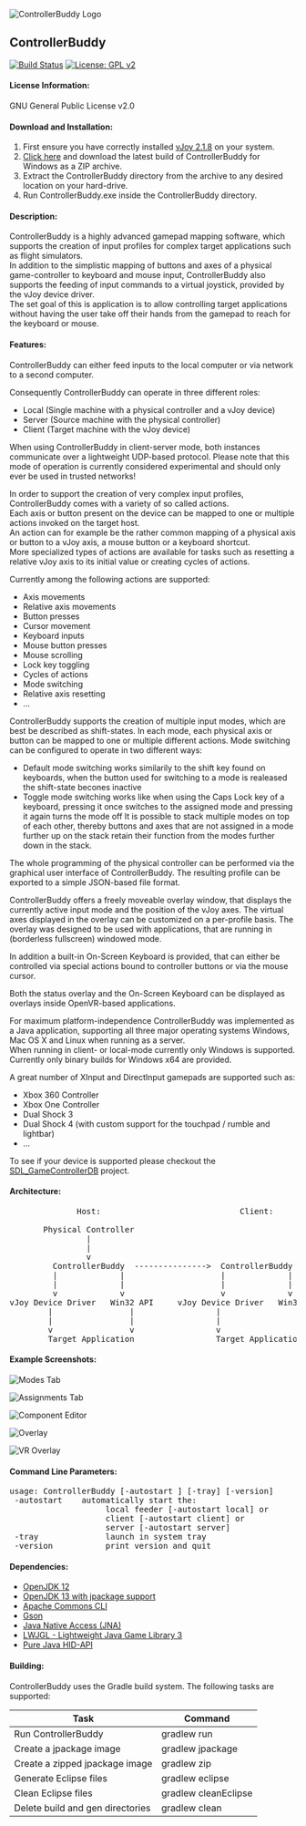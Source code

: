 ![ControllerBuddy Logo](https://github.com/bwRavencl/ControllerBuddy/raw/master/src/main/resources/icon_128.png
"ControllerBuddy")
## ControllerBuddy

[![Build Status](https://travis-ci.org/bwRavencl/ControllerBuddy.svg?branch=master)](https://travis-ci.org/bwRavencl/ControllerBuddy)
[![License: GPL v2](https://img.shields.io/badge/License-GPL%20v2-blue.svg)](https://www.gnu.org/licenses/old-licenses/gpl-2.0.en.html)

#### License Information:
GNU General Public License v2.0

#### Download and Installation:
1. First ensure you have correctly installed [vJoy 2.1.8](http://vjoystick.sourceforge.net) on your system.
2. [Click here](https://github.com/bwRavencl/ControllerBuddy/releases/latest) and download the latest build of ControllerBuddy for Windows as a ZIP archive.
3. Extract the ControllerBuddy directory from the archive to any desired location on your hard-drive.
4. Run ControllerBuddy.exe inside the ControllerBuddy directory.

#### Description:
ControllerBuddy is a highly advanced gamepad mapping software, which supports the creation of input profiles for complex target applications such as flight simulators.  
In addition to the simplistic mapping of buttons and axes of a physical game-controller to keyboard and mouse input, ControllerBuddy also supports the feeding of input commands to a virtual joystick, provided by the vJoy device driver.  
The set goal of this is application is to allow controlling target applications without having the user take off their hands from the gamepad to reach for the keyboard or mouse.

#### Features:
ControllerBuddy can either feed inputs to the local computer or via network to a second computer.

Consequently ControllerBuddy can operate in three different roles:
- Local (Single machine with a physical controller and a vJoy device)
- Server (Source machine with the physical controller)
- Client (Target machine with the vJoy device)

When using ControllerBuddy in client-server mode, both instances communicate over a lightweight UDP-based protocol.
Please note that this mode of operation is currently considered experimental and should only ever be used in trusted networks!

In order to support the creation of very complex input profiles, ControllerBuddy comes with a variety of so called actions.  
Each axis or button present on the device can be mapped to one or multiple actions invoked on the target host.  
An action can for example be the rather common mapping of a physical axis or button to a vJoy axis, a mouse button or a keyboard shortcut.  
More specialized types of actions are available for tasks such as resetting a relative vJoy axis to its initial value or creating cycles of actions.

Currently among the following actions are supported:
- Axis movements
- Relative axis movements
- Button presses
- Cursor movement
- Keyboard inputs
- Mouse button presses
- Mouse scrolling
- Lock key toggling
- Cycles of actions
- Mode switching
- Relative axis resetting
- ...

ControllerBuddy supports the creation of multiple input modes, which are best be described as shift-states.
In each mode, each physical axis or button can be mapped to one or multiple different actions.
Mode switching can be configured to operate in two different ways:
- Default mode switching works similarily to the shift key found on keyboards, when the button used for switching to a mode is realeased the shift-state becones inactive
- Toggle mode switching works like when using the Caps Lock key of a keyboard, pressing it once switches to the assigned mode and pressing it again turns the mode off
It is possible to stack multiple modes on top of each other, thereby buttons and axes that are not assigned in a mode further up on the stack retain their function from the modes further down in the stack.

The whole programming of the physical controller can be performed via the graphical user interface of ControllerBuddy.
The resulting profile can be exported to a simple JSON-based file format.

ControllerBuddy offers a freely moveable overlay window, that displays the currently active input mode and the position of the vJoy axes.
The virtual axes displayed in the overlay can be customized on a per-profile basis.
The overlay was designed to be used with applications, that are running in (borderless fullscreen) windowed mode.

In addition a built-in On-Screen Keyboard is provided, that can either be controlled via special actions bound to controller buttons or via the mouse cursor.

Both the status overlay and the On-Screen Keyboard can be displayed as overlays inside OpenVR-based applications.

For maximum platform-independence ControllerBuddy was implemented as a Java application, supporting all three major operating systems Windows, Mac OS X and Linux when running as a server.  
When running in client- or local-mode currently only Windows is supported.  
Currently only binary builds for Windows x64 are provided.

A great number of XInput and DirectInput gamepads are supported such as:
- Xbox 360 Controller
- Xbox One Controller
- Dual Shock 3
- Dual Shock 4 (with custom support for the touchpad / rumble and lightbar)
- ...

To see if your device is supported please checkout the [SDL_GameControllerDB](https://github.com/gabomdq/SDL_GameControllerDB) project.

#### Architecture:
<pre>
              Host:                             Client:

       Physical Controller
                |
                |
                v
         ControllerBuddy  --------------->  ControllerBuddy
         |             |                    |             |
         |             |                    |             |
         v             v                    v             v
vJoy Device Driver   Win32 API     vJoy Device Driver   Win32 API
        |                |                 |                |
        |                |                 |                |
        v                v                 v                v
        Target Application                 Target Application
</pre>

#### Example Screenshots:
![Modes Tab](https://github.com/bwRavencl/ControllerBuddy/raw/master/example_screenshot_1.png)

![Assignments Tab](https://github.com/bwRavencl/ControllerBuddy/raw/master/example_screenshot_2.png)

![Component Editor](https://github.com/bwRavencl/ControllerBuddy/raw/master/example_screenshot_3.png)

![Overlay](https://github.com/bwRavencl/ControllerBuddy/raw/master/example_screenshot_4.png)

![VR Overlay](https://github.com/bwRavencl/ControllerBuddy/raw/master/example_screenshot_5.png)

#### Command Line Parameters:
<pre>
usage: ControllerBuddy [-autostart <arg>] [-tray] [-version]
 -autostart <arg>   automatically start the:
                    local feeder [-autostart local] or
                    client [-autostart client] or
                    server [-autostart server]
 -tray              launch in system tray
 -version           print version and quit
</pre>

#### Dependencies:
- [OpenJDK 12](https://jdk.java.net/12/)
- [OpenJDK 13 with jpackage support](https://jdk.java.net/jpackage/)
- [Apache Commons CLI](https://commons.apache.org/proper/commons-cli)
- [Gson](https://github.com/google/gson)
- [Java Native Access (JNA)](https://github.com/java-native-access/jna)
- [LWJGL - Lightweight Java Game Library 3](https://www.lwjgl.org)
- [Pure Java HID-API](https://github.com/nyholku/purejavahidapi)

#### Building:
ControllerBuddy uses the Gradle build system. 
The following tasks are supported:

| Task                             | Command              |
| -------------------------------- | -------------------- |
| Run ControllerBuddy              | gradlew run          |
| Create a jpackage image          | gradlew jpackage     |
| Create a zipped jpackage image   | gradlew zip          |
| Generate Eclipse files           | gradlew eclipse      |
| Clean Eclipse files              | gradlew cleanEclipse |
| Delete build and gen directories | gradlew clean        |
